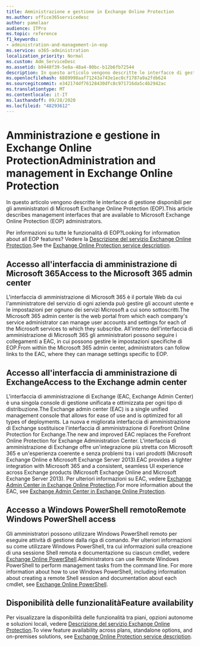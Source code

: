 ```yaml
---
title: Amministrazione e gestione in Exchange Online Protection
ms.author: office365servicedesc
author: pamelaar
audience: ITPro
ms.topic: reference
f1_keywords:
- administration-and-management-in-eop
ms.service: o365-administration
localization_priority: Normal
ms.custom: Adm_ServiceDesc
ms.assetid: b9448f39-5e8a-48a4-80bc-b12b6fb72544
description: In questo articolo vengono descritte le interfacce di gestione disponibili per gli amministratori di Microsoft Exchange Online Protection (EOP).
ms.openlocfilehash: 6889998aaf71243a743e1ec0cf1787a9a2fdb624
ms.sourcegitcommit: e342174df76128430dfc8c971716da5c4b2942ac
ms.translationtype: MT
ms.contentlocale: it-IT
ms.lasthandoff: 09/28/2020
ms.locfileid: "48293612"
---
```

# <a name="administration-and-management-in-exchange-online-protection"></a><span data-ttu-id="51cfe-103">Amministrazione e gestione in Exchange Online Protection</span><span class="sxs-lookup"><span data-stu-id="51cfe-103">Administration and management in Exchange Online Protection</span></span>

<span data-ttu-id="51cfe-104">In questo articolo vengono descritte le interfacce di gestione disponibili per gli amministratori di Microsoft Exchange Online Protection (EOP).</span><span class="sxs-lookup"><span data-stu-id="51cfe-104">This article describes management interfaces that are available to Microsoft Exchange Online Protection (EOP) administrators.</span></span>
  
<span data-ttu-id="51cfe-105">Per informazioni su tutte le funzionalità di EOP?</span><span class="sxs-lookup"><span data-stu-id="51cfe-105">Looking for information about all EOP features?</span></span> <span data-ttu-id="51cfe-106">Vedere la [Descrizione del servizio Exchange Online Protection](exchange-online-protection-service-description.md).</span><span class="sxs-lookup"><span data-stu-id="51cfe-106">See the [Exchange Online Protection service description](exchange-online-protection-service-description.md).</span></span>
  
## <a name="access-to-the-microsoft-365-admin-center"></a><span data-ttu-id="51cfe-107">Accesso all'interfaccia di amministrazione di Microsoft 365</span><span class="sxs-lookup"><span data-stu-id="51cfe-107">Access to the Microsoft 365 admin center</span></span>

<span data-ttu-id="51cfe-108">L'interfaccia di amministrazione di Microsoft 365 è il portale Web da cui l'amministratore del servizio di ogni azienda può gestire gli account utente e le impostazioni per ognuno dei servizi Microsoft a cui sono sottoscritti.</span><span class="sxs-lookup"><span data-stu-id="51cfe-108">The Microsoft 365 admin center is the web portal from which each company's service administrator can manage user accounts and settings for each of the Microsoft services to which they subscribe.</span></span> <span data-ttu-id="51cfe-109">All'interno dell'interfaccia di amministrazione di Microsoft 365 gli amministratori possono seguire i collegamenti a EAC, in cui possono gestire le impostazioni specifiche di EOP.</span><span class="sxs-lookup"><span data-stu-id="51cfe-109">From within the Microsoft 365 admin center, administrators can follow links to the EAC, where they can manage settings specific to EOP.</span></span>
  
## <a name="access-to-the-exchange-admin-center"></a><span data-ttu-id="51cfe-110">Accesso all'interfaccia di amministrazione di Exchange</span><span class="sxs-lookup"><span data-stu-id="51cfe-110">Access to the Exchange admin center</span></span>

<span data-ttu-id="51cfe-111">L'interfaccia di amministrazione di Exchange (EAC, Exchange Admin Center) è una singola console di gestione unificata e ottimizzata per ogni tipo di distribuzione.</span><span class="sxs-lookup"><span data-stu-id="51cfe-111">The Exchange admin center (EAC) is a single unified management console that allows for ease of use and is optimized for all types of deployments.</span></span> <span data-ttu-id="51cfe-112">La nuova e migliorata interfaccia di amministrazione di Exchange sostituisce l'interfaccia di amministrazione di Forefront Online Protection for Exchange.</span><span class="sxs-lookup"><span data-stu-id="51cfe-112">The new and improved EAC replaces the Forefront Online Protection for Exchange Administration Center.</span></span> <span data-ttu-id="51cfe-113">L'interfaccia di amministrazione di Exchange offre un'integrazione più stretta con Microsoft 365 e un'esperienza coerente e senza problemi tra i vari prodotti (Microsoft Exchange Online e Microsoft Exchange Server 2013).</span><span class="sxs-lookup"><span data-stu-id="51cfe-113">EAC provides a tighter integration with Microsoft 365 and a consistent, seamless UI experience across Exchange products (Microsoft Exchange Online and Microsoft Exchange Server 2013).</span></span> <span data-ttu-id="51cfe-114">Per ulteriori informazioni su EAC, vedere [Exchange Admin Center in Exchange Online Protection](https://go.microsoft.com/fwlink/p/?LinkId=282381).</span><span class="sxs-lookup"><span data-stu-id="51cfe-114">For more information about the EAC, see [Exchange Admin Center in Exchange Online Protection](https://go.microsoft.com/fwlink/p/?LinkId=282381).</span></span>
  
## <a name="remote-windows-powershell-access"></a><span data-ttu-id="51cfe-115">Accesso a Windows PowerShell remoto</span><span class="sxs-lookup"><span data-stu-id="51cfe-115">Remote Windows PowerShell access</span></span>

 <span data-ttu-id="51cfe-p104">Gli amministratori possono utilizzare Windows PowerShell remoto per eseguire attività di gestione dalla riga di comando. Per ulteriori informazioni su come utilizzare Windows PowerShell, tra cui informazioni sulla creazione di una sessione Shell remota e documentazione su ciascun cmdlet, vedere [Exchange Online PowerShell](https://go.microsoft.com/fwlink/p/?LinkId=282266).</span><span class="sxs-lookup"><span data-stu-id="51cfe-p104">Administrators can use Remote Windows PowerShell to perform management tasks from the command line. For more information about how to use Windows PowerShell, including information about creating a remote Shell session and documentation about each cmdlet, see [Exchange Online PowerShell](https://go.microsoft.com/fwlink/p/?LinkId=282266).</span></span>
  
## <a name="feature-availability"></a><span data-ttu-id="51cfe-118">Disponibilità delle funzionalità</span><span class="sxs-lookup"><span data-stu-id="51cfe-118">Feature availability</span></span>

<span data-ttu-id="51cfe-119">Per visualizzare la disponibilità delle funzionalità tra piani, opzioni autonome e soluzioni locali, vedere [Descrizione del servizio Exchange Online Protection](exchange-online-protection-service-description.md).</span><span class="sxs-lookup"><span data-stu-id="51cfe-119">To view feature availability across plans, standalone options, and on-premises solutions, see [Exchange Online Protection service description](exchange-online-protection-service-description.md).</span></span>
  